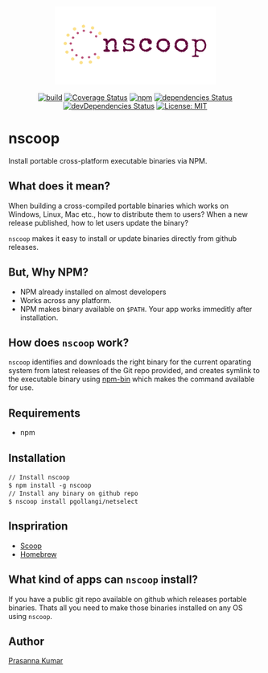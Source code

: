 <p align="center">
  <img width="320px" height="155px" src="./assets/logo.png">
</p>

<p align="center">
  <a href="https://github.com/pgollangi/nscoop"><img src="https://github.com/pgollangi/nscoop/workflows/build/badge.svg" alt="build"></a>
  <a href="https://codecov.io/gh/pgollangi/nscoop" target="_blank"><img src="https://img.shields.io/codecov/c/github/pgollangi/nscoop" alt="Coverage Status"></a>
  <a href="https://www.npmjs.com/package/nscoop" target="_blank"><img src="https://img.shields.io/npm/v/nscoop" alt="npm"></a>
  <a href="https://david-dm.org/pgollangi/nscoop" target="_blank"><img src="https://david-dm.org/pgollangi/nscoop/status.svg" alt="dependencies Status"></a>
  <a href="https://david-dm.org/pgollangi/nscoop?type=dev" target="_blank"><img src="https://david-dm.org/pgollangi/nscoop/dev-status.svg" alt="devDependencies Status"></a>
  <a href="https://github.com/pgollangi/nscoop/blob/master/LICENSE"><img src="https://img.shields.io/github/license/pgollangi/nscoop" alt="License: MIT"></a>
</p>

# nscoop 

Install portable cross-platform executable binaries via NPM.

## What does it mean?
When building a cross-compiled portable binaries which works on Windows, Linux, Mac etc., how to distribute them to users? When a new release published, how to let users update the binary?

`nscoop` makes it easy to install or update binaries directly from github releases.

## But, Why NPM?
- NPM already installed on almost developers 
- Works across any platform.
- NPM makes binary available on `$PATH`. Your app works immeditly after installation. 

## How does `nscoop` work?
`nscoop` identifies and downloads the right binary for the current oparating system from latest releases of the Git repo provided, and creates symlink to the executable binary using [npm-bin](https://docs.npmjs.com/cli/bin.html) which makes the command available for use.

## Requirements
 - npm

## Installation
```console
// Install nscoop
$ npm install -g nscoop
// Install any binary on github repo
$ nscoop install pgollangi/netselect

```
## Inspriration
- [Scoop](https://scoop.sh/)
- [Homebrew](https://brew.sh/)

## What kind of apps can `nscoop` install?
If you have a public git repo available on github which releases portable binaries. Thats all you need to make those binaries installed on any OS using `nscoop`.

## Author
[Prasanna Kumar](https://p11r.dev)
